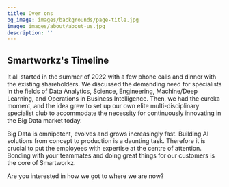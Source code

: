 ```yaml
---
title: Over ons
bg_image: images/backgrounds/page-title.jpg
image: images/about/about-us.jpg
description: ''
---
```


## Smartworkz's Timeline

It all started in the summer of 2022 with a few phone calls and dinner with the existing shareholders. We discussed the demanding need for specialists in the fields of Data Analytics, Science, Engineering, Machine/Deep Learning, and Operations in Business Intelligence. Then, we had the eureka moment, and the idea grew to set up our own elite multi-disciplinary specialist club to accommodate the necessity for continuously innovating in the Big Data market today.

Big Data is omnipotent, evolves and grows increasingly fast. Building AI solutions from concept to production is a daunting task. Therefore it is crucial to put the employees with expertise at the centre of attention. Bonding with your teammates and doing great things for our customers is the core of Smartworkz.

Are you interested in how we got to where we are now?
